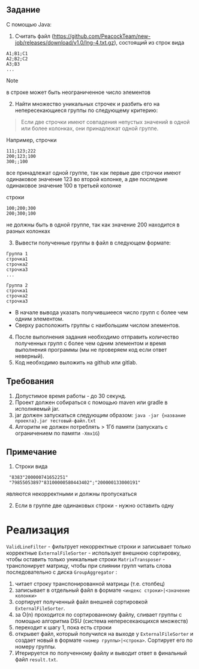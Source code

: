 ## Задание
С помощью Java:

1. Считать файл (https://github.com/PeacockTeam/new-job/releases/download/v1.0/lng-4.txt.gz), состоящий из строк вида

```
A1;B1;C1
A2;B2;C2
A3;B3
...
```
> [!NOTE]
> в строке может быть неограниченное число элементов

2. Найти множество уникальных строчек и разбить его на непересекающиеся группы по следующему критерию:
> Если две строчки имеют совпадения непустых значений в одной или более колонках, они принадлежат одной группе.

Например, строчки
```
111;123;222
200;123;100
300;;100
```

все принадлежат одной группе, так как первые две строчки имеют одинаковое значение 123 во второй колонке, а две последние одинаковое значение 100 в третьей колонке

строки

```
100;200;300
200;300;100
```

не должны быть в одной группе, так как значение 200 находится в разных колонках

3. Вывести полученные группы в файл в следующем формате:

```
Группа 1
строчка1
строчка2
строчка3
...

Группа 2 
строчка1
строчка2
строчка3
```

- В начале вывода указать получившиееся число групп с более чем одним элементом.
- Сверху расположить группы с наибольшим числом элементов.

4. После выполнения задания необходимо отправить количество полученных групп с более чем одним элементом и время выполнения программы (мы не проверяем код если ответ неверный).
5. Код необходимо выложить на github или gitlab.

## Требования
1. Допустимое время работы - до 30 секунд.
2. Проект должен собираться с помощью maven или gradle в исполняемый jar.
3. jar должен запускаться следующим образом: `java -jar {название проекта}.jar тестовый-файл.txt`
4. Алгоритм не должен потреблять > 1Гб памяти (запускать с ограничением по памяти `-Xmx1G`)

## Примечание
1. Строки вида
```
 "8383"200000741652251"
 "79855053897"83100000580443402";"200000133000191"
```
являются некорректными и должны пропускаться

2. Если в группе две одинаковых строки - нужно оставить одну

# Реализация

`ValidLineFilter` - фильтрует некорректные строки и записывает только корректные
`ExternalFileSorter` - использует внешнюю сортировку, чтобы оставить только уникальные строки
`MatrixTransposer` - транспонирует матрицу, чтобы при слиянии групп читать слова последовательно с диска
`GroupAggregator` :
1. читает строку транспонированной матрицы (т.е. столбец)
2. записывает в отдельный файл в формате `<индекс строки>|<значение колонки>`
3. сортирует полученный файл внешней сортировкой `ExternalFileSorter`.
4. за O(n) проходится по сортированному файлу, сливает группы с помощью алгоритма DSU (система непересекающихся множеств)
5. переходит к шагу 1, пока есть строки
6. открывет файл, который получился на выходе у `ExternalFileSorter` и создает новый в формате
`<номер группы>|<строка>`. Сортирует его по номеру группы.
7. Итерируется по полученному файлу и выводит ответ в финальный файл `result.txt`.